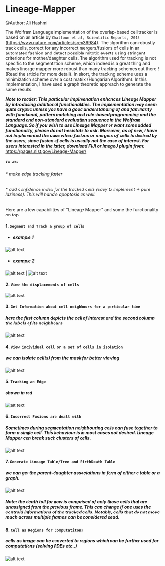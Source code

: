# Lineage-Mapper
@Author: Ali Hashmi

The Wolfram Language implementation of the overlap-based cell tracker is based on an article by `Chalfoun et al, Scientific Reports, 2016` (https://www.nature.com/articles/srep36984). The algorithm can robustly track cells, correct for any incorrect mergers/fusions of cells in an automated fashion and detect possible mitotic events using stringent criterions for mother/daughter cells. The algorithm used for tracking is not specific to the segmentation scheme, which indeed is a great thing and makes lineage mapper more robust than many tracking schemes out there ! (Read the article for more detail). In short, the tracking scheme uses a minimization scheme over a cost matrix (Hungarian Algorithm). In this implementation, I have used a graph theoretic approach to generate the same results. 


***Note to reader: This particular implmenation enhances Lineage Mapper by introducing additional functionalities. The implementation may seem quite cryptic unless you have a good understanding of and familiarity with functional, pattern matching and rule-based programming and the standard and non-standard evaluation sequence in the Wolfram Language. So if you wish to use Lineage Mapper or want some added functionality, please do not hesistate to ask. Moreover, as of now, I have not implemented the case when fusions or mergers of cells is desired by the users, since fusion of cells is usually not the case of interest. For users interested in the latter, download FIJI or ImageJ plugin from:***
https://pages.nist.gov/Lineage-Mapper/


##### `To do:`
###### * make edge tracking faster
###### * add confidence index for the tracked cells (easy to implement -> pure laziness). This will handle apoptosis as well.


Here are a few capabilities of "Lineage Mapper" and some the functionality on top

#### 1. `Segment and Track a group of cells`

* ##### example 1

![alt text](https://github.com/alihashmiii/Lineage-Mapper/blob/master/uploadReadMe/alain.gif)

* ##### example 2

![alt text](https://github.com/alihashmiii/Lineage-Mapper/blob/master/uploadReadMe/benoitsmask.gif) | ![alt text](https://github.com/alihashmiii/Lineage-Mapper/blob/master/uploadReadMe/benoitsmasksegtracked.gif)

#### 2. `View the displacements of cells`

![alt text](https://github.com/alihashmiii/Lineage-Mapper/blob/master/uploadReadMe/centroiddispmap.png)

#### 3. `Get Information about cell neighbours for a particular time`

##### **here the first column depicts the cell of interest and the second column the labels of its neighbours**

![alt text](https://github.com/alihashmiii/Lineage-Mapper/blob/master/uploadReadMe/cellneighbours.png)


#### 4. `View individual cell or a set of cells in isolation`

##### we can isolate cell(s) from the mask for better viewing 

![alt text](https://github.com/alihashmiii/Lineage-Mapper/blob/master/uploadReadMe/seesingleormultiplecells.png)


#### 5. `Tracking an Edge`

##### ****shown in red****

![alt text](https://github.com/alihashmiii/Lineage-Mapper/blob/master/uploadReadMe/benoitedgetrack.gif)


#### 6. `Incorrect Fusions are dealt with`

##### Sometimes during segmentation neighbouring cells can fuse together to form a single cell. This behaviour is in most cases not desired. Lineage Mapper can break such clusters of cells.

![alt text](https://github.com/alihashmiii/Lineage-Mapper/blob/master/uploadReadMe/maskcorrections.png)

#### 7. `Generate Lineage Table/Tree and BirthDeath Table`

##### **we can get the parent-daughter associations in form of either a table or a graph.**

![alt text](https://github.com/alihashmiii/Lineage-Mapper/blob/master/uploadReadMe/tablesandtrees.png)


##### **Note: the death toll for now is comprised of only those cells that are unassigned from the previous frame. This can change if one uses the centroid informations of the tracked cells. Notably, cells that do not move much across multiple frames can be considered dead.**


#### 8. `Cell as Regions for Computatitons`

##### cells as image can be converted to regions which can be further used for computations (solving PDEs etc..)

![alt text](https://github.com/alihashmiii/Lineage-Mapper/blob/master/uploadReadMe/solveequations%20over%20a%20cell.png)

